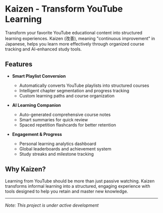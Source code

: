 # Kaizen - Transform YouTube Learning

Transform your favorite YouTube educational content into structured learning experiences. Kaizen (改善), meaning "continuous improvement" in Japanese, helps you learn more effectively through organized course tracking and AI-enhanced study tools.

## Features

- **Smart Playlist Conversion**
  - Automatically converts YouTube playlists into structured courses
  - Intelligent chapter segmentation and progress tracking
  - Custom learning paths and course organization

- **AI Learning Companion**
  - Auto-generated comprehensive course notes
  - Smart summaries for quick review
  - Spaced repetition flashcards for better retention

- **Engagement & Progress**
  - Personal learning analytics dashboard
  - Global leaderboards and achievement system
  - Study streaks and milestone tracking

## Why Kaizen?

Learning from YouTube should be more than just passive watching. Kaizen transforms informal learning into a structured, engaging experience with tools designed to help you retain and master new knowledge.

---
*Note: This project is under active development*